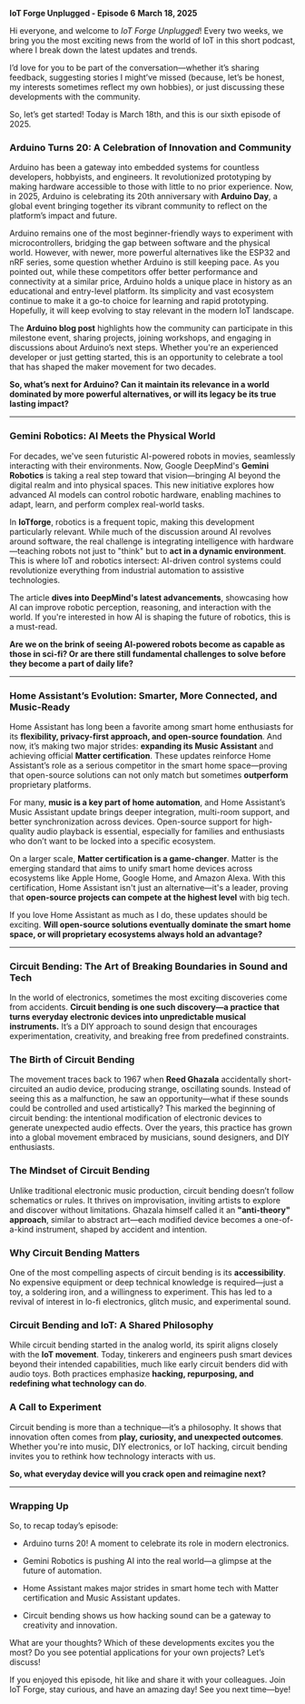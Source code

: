 **IoT Forge Unplugged - Episode 6**
**March 18, 2025**

Hi everyone, and welcome to *IoT Forge Unplugged*! Every two weeks, we bring you the most exciting news from the world of IoT in this short podcast, where I break down the latest updates and trends.

I’d love for you to be part of the conversation—whether it’s sharing feedback, suggesting stories I might’ve missed (because, let’s be honest, my interests sometimes reflect my own hobbies), or just discussing these developments with the community.

So, let’s get started! Today is March 18th, and this is our sixth episode of 2025.


### **Arduino Turns 20: A Celebration of Innovation and Community**  

Arduino has been a gateway into embedded systems for countless developers, hobbyists, and engineers. It revolutionized prototyping by making hardware accessible to those with little to no prior experience. Now, in 2025, Arduino is celebrating its 20th anniversary with **Arduino Day**, a global event bringing together its vibrant community to reflect on the platform’s impact and future.  

Arduino remains one of the most beginner-friendly ways to experiment with microcontrollers, bridging the gap between software and the physical world. However, with newer, more powerful alternatives like the ESP32 and nRF series, some question whether Arduino is still keeping pace. As you pointed out, while these competitors offer better performance and connectivity at a similar price, Arduino holds a unique place in history as an educational and entry-level platform. Its simplicity and vast ecosystem continue to make it a go-to choice for learning and rapid prototyping. Hopefully, it will keep evolving to stay relevant in the modern IoT landscape.  

The **Arduino blog post** highlights how the community can participate in this milestone event, sharing projects, joining workshops, and engaging in discussions about Arduino’s next steps. Whether you're an experienced developer or just getting started, this is an opportunity to celebrate a tool that has shaped the maker movement for two decades.  

**So, what’s next for Arduino? Can it maintain its relevance in a world dominated by more powerful alternatives, or will its legacy be its true lasting impact?**

---

### **Gemini Robotics: AI Meets the Physical World**  

For decades, we've seen futuristic AI-powered robots in movies, seamlessly interacting with their environments. Now, Google DeepMind's **Gemini Robotics** is taking a real step toward that vision—bringing AI beyond the digital realm and into physical spaces. This new initiative explores how advanced AI models can control robotic hardware, enabling machines to adapt, learn, and perform complex real-world tasks.  

In **IoTforge**, robotics is a frequent topic, making this development particularly relevant. While much of the discussion around AI revolves around software, the real challenge is integrating intelligence with hardware—teaching robots not just to "think" but to **act in a dynamic environment**. This is where IoT and robotics intersect: AI-driven control systems could revolutionize everything from industrial automation to assistive technologies.  

The article **dives into DeepMind's latest advancements**, showcasing how AI can improve robotic perception, reasoning, and interaction with the world. If you're interested in how AI is shaping the future of robotics, this is a must-read.  

**Are we on the brink of seeing AI-powered robots become as capable as those in sci-fi? Or are there still fundamental challenges to solve before they become a part of daily life?**

---

### **Home Assistant’s Evolution: Smarter, More Connected, and Music-Ready**  

Home Assistant has long been a favorite among smart home enthusiasts for its **flexibility, privacy-first approach, and open-source foundation**. And now, it’s making two major strides: **expanding its Music Assistant** and achieving official **Matter certification**. These updates reinforce Home Assistant’s role as a serious competitor in the smart home space—proving that open-source solutions can not only match but sometimes **outperform** proprietary platforms.  

For many, **music is a key part of home automation**, and Home Assistant’s Music Assistant update brings deeper integration, multi-room support, and better synchronization across devices. Open-source support for high-quality audio playback is essential, especially for families and enthusiasts who don’t want to be locked into a specific ecosystem.  

On a larger scale, **Matter certification is a game-changer**. Matter is the emerging standard that aims to unify smart home devices across ecosystems like Apple Home, Google Home, and Amazon Alexa. With this certification, Home Assistant isn't just an alternative—it's a leader, proving that **open-source projects can compete at the highest level** with big tech.  

If you love Home Assistant as much as I do, these updates should be exciting. **Will open-source solutions eventually dominate the smart home space, or will proprietary ecosystems always hold an advantage?**

---

### **Circuit Bending: The Art of Breaking Boundaries in Sound and Tech**  

In the world of electronics, sometimes the most exciting discoveries come from accidents. **Circuit bending is one such discovery—a practice that turns everyday electronic devices into unpredictable musical instruments.** It’s a DIY approach to sound design that encourages experimentation, creativity, and breaking free from predefined constraints.  

### **The Birth of Circuit Bending**  

The movement traces back to 1967 when **Reed Ghazala** accidentally short-circuited an audio device, producing strange, oscillating sounds. Instead of seeing this as a malfunction, he saw an opportunity—what if these sounds could be controlled and used artistically? This marked the beginning of circuit bending: the intentional modification of electronic devices to generate unexpected audio effects. Over the years, this practice has grown into a global movement embraced by musicians, sound designers, and DIY enthusiasts.  

### **The Mindset of Circuit Bending**  

Unlike traditional electronic music production, circuit bending doesn’t follow schematics or rules. It thrives on improvisation, inviting artists to explore and discover without limitations. Ghazala himself called it an **"anti-theory" approach**, similar to abstract art—each modified device becomes a one-of-a-kind instrument, shaped by accident and intention.  

### **Why Circuit Bending Matters**  

One of the most compelling aspects of circuit bending is its **accessibility**. No expensive equipment or deep technical knowledge is required—just a toy, a soldering iron, and a willingness to experiment. This has led to a revival of interest in lo-fi electronics, glitch music, and experimental sound.  

### **Circuit Bending and IoT: A Shared Philosophy**  

While circuit bending started in the analog world, its spirit aligns closely with the **IoT movement**. Today, tinkerers and engineers push smart devices beyond their intended capabilities, much like early circuit benders did with audio toys. Both practices emphasize **hacking, repurposing, and redefining what technology can do**.  

### **A Call to Experiment**  

Circuit bending is more than a technique—it’s a philosophy. It shows that innovation often comes from **play, curiosity, and unexpected outcomes**. Whether you're into music, DIY electronics, or IoT hacking, circuit bending invites you to rethink how technology interacts with us.  

**So, what everyday device will you crack open and reimagine next?**

---

### Wrapping Up

So, to recap today’s episode:

- Arduino turns 20! A moment to celebrate its role in modern electronics.

- Gemini Robotics is pushing AI into the real world—a glimpse at the future of automation.

- Home Assistant makes major strides in smart home tech with Matter certification and Music Assistant updates.

- Circuit bending shows us how hacking sound can be a gateway to creativity and innovation.

What are your thoughts? Which of these developments excites you the most? Do you see potential applications for your own projects? Let’s discuss!

If you enjoyed this episode, hit like and share it with your colleagues. Join IoT Forge, stay curious, and have an amazing day! See you next time—bye!